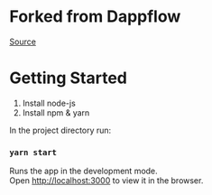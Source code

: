 # Forked from Dappflow

[Source](https://github.com/intelli-scripts/dappflow)

# Getting Started

1. Install node-js
2. Install npm & yarn

In the project directory run:

### `yarn start`

Runs the app in the development mode.\
Open [http://localhost:3000](http://localhost:3000) to view it in the browser.

